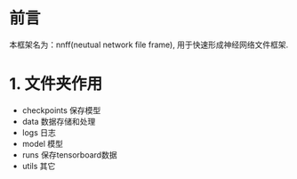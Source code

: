 # 前言
本框架名为：nnff(neutual network file frame), 用于快速形成神经网络文件框架. 
# 1. 文件夹作用
- checkpoints 保存模型
- data 数据存储和处理
- logs 日志
- model 模型
- runs 保存tensorboard数据
- utils 其它

